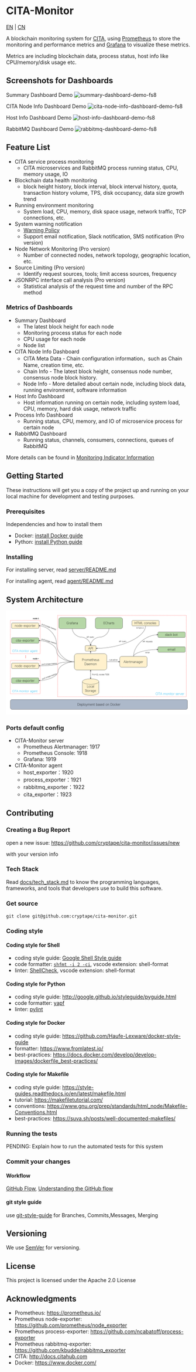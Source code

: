 # CITA-Monitor

[EN](README.md) | [CN](README-CN.md)

A blockchain monitoring system for [CITA](https://github.com/cryptape/cita), using [Prometheus](https://prometheus.io) to store the monitoring and performance metrics and [Grafana](https://grafana.com/grafana) to visualize these metrics.

Metrics are including blockchain data, process status, host info like CPU/memory/disk usage etc.

## Screenshots for Dashboards

Summary Dashboard Demo
![summary-dashboard-demo-fs8](https://user-images.githubusercontent.com/71397/57682153-b9a5c700-7663-11e9-93c6-a29758e7d3a1.png)

CITA Node Info Dashboard Demo
![cita-node-info-dashboard-demo-fs8](https://user-images.githubusercontent.com/71397/57681838-15bc1b80-7663-11e9-91b4-202c306a0f3b.png)

Host Info Dashboard Demo
![host-info-dashboard-demo-fs8](https://user-images.githubusercontent.com/71397/57681906-3ab08e80-7663-11e9-9229-76b85c0eaaa4.png)

RabbitMQ Dashboard Demo
![rabbitmq-dashboard-demo-fs8](https://user-images.githubusercontent.com/71397/57682140-b0b4f580-7663-11e9-8db0-c4e2a0e29606.png)

## Feature List

* CITA service process monitoring
  * CITA microservices and RabbitMQ process running status, CPU, memory usage, IO
* Blockchain data health monitoring
  * block height history, block interval, block interval history, quota, transaction history volume, TPS, disk occupancy, data size growth trend
* Running environment monitoring
  * System load, CPU, memory, disk space usage, network traffic, TCP connections, etc. 
* System warning notification
  * [Warning Policy](docs/alert_strategies.md)
  * Support email notification, Slack notification, SMS notification (Pro version)
* Node Network Monitoring (Pro version)
  * Number of connected nodes, network topology, geographic location, etc.
* Source Limiting (Pro version)
  * Identify request sources, tools; limit access sources, frequency
* JSONRPC interface call analysis (Pro version)
  * Statistical analysis of the request time and number of the RPC method

### Metrics of Dashboards

* Summary Dashboard
  * The latest block height for each node
  * Monitoring process status for each node
  * CPU usage for each node
  * Node list
* CITA Node Info Dashboard
  * CITA Meta Data - Chain configuration information，such as Chain Name, creation time, etc.
  * Chain Info - The latest block height, consensus node number, consensus node block history.
  * Node Info - More detailed about certain node, including block data, running environment, software information
* Host Info Dashboard
  * Host information running on certain node, including system load, CPU, memory, hard disk usage, network traffic
* Process Info Dashboard
  * Running status, CPU, memory, and IO of microservice process for certain node
* RabbitMQ Dashboard
  * Running status, channels, consumers, connections, queues of RabbitMQ

More details can be found in [Monitoring Indicator Information](docs/information_architecture.md)

## Getting Started

These instructions will get you a copy of the project up and running on your local machine for development and testing purposes.

### Prerequisites

Independencies and how to install them

* Docker: [install Docker guide](https://docs.docker.com/install/)
* Python: [install Python guide](https://docs.python-guide.org/starting/installation/)

### Installing

For installing server, read [server/README.md](server/README.md)

For installing agent, read [agent/README.md](agent/README.md)

## System Architecture

![](docs/imgs/CITA_Monitor_system_architecture-fs8.png)

### Ports default config

* CITA-Monitor server
    * Prometheus Alertmanager: 1917
    * Prometheus Console: 1918
    * Grafana: 1919
* CITA-Monitor agent
    * host_exporter：1920
    * process_exporter：1921
    * rabbitmq_exporter：1922
    * cita_exporter：1923 

## Contributing

### Creating a Bug Report

open a new issue: https://github.com/cryptape/cita-monitor/issues/new 

with your version info

### Tech Stack

Read [docs/tech_stack.md](docs/tech_stack.md) to know the programming languages, frameworks, and tools that developers use to build this software.

### Get source

```
git clone git@github.com:cryptape/cita-monitor.git
```

### Coding style

#### Coding style for Shell

* coding style guide: [Google Shell Style guide](https://google.github.io/styleguide/shell.xml)
* code formatter: [`shfmt -i 2 -ci`](https://github.com/mvdan/sh#shfmt), vscode extension: shell-format
* linter: [ShellCheck](https://github.com/koalaman/shellcheck), vscode extension: shell-format

#### Coding style for Python

* coding style guide: http://google.github.io/styleguide/pyguide.html
* code formatter: [yapf](https://github.com/google/yapf)
* linter: [pylint](https://www.pylint.org/)

#### Coding style for Docker

* coding style guide: https://github.com/Haufe-Lexware/docker-style-guide
* formatter: https://www.fromlatest.io/
* best-practices: https://docs.docker.com/develop/develop-images/dockerfile_best-practices/

#### Coding style for Makefile

* coding style guide: https://style-guides.readthedocs.io/en/latest/makefile.html
* tutorial: https://makefiletutorial.com/
* conventions: https://www.gnu.org/prep/standards/html_node/Makefile-Conventions.html
* best-practices: https://suva.sh/posts/well-documented-makefiles/

### Running the tests

PENDING: Explain how to run the automated tests for this system

### Commit your changes

#### Workflow

[GitHub Flow](https://help.github.com/en/articles/github-flow), [Understanding the GitHub flow](https://guides.github.com/introduction/flow/)

#### git style guide

use [git-style-guide](https://github.com/agis/git-style-guide) for Branches, Commits,Messages, Merging

## Versioning

We use [SemVer](http://semver.org/) for versioning.

## License

This project is licensed under the Apache 2.0 License

## Acknowledgments

* Prometheus: https://prometheus.io/
* Prometheus node-exporter: https://github.com/prometheus/node_exporter
* Prometheus process-exporter: https://github.com/ncabatoff/process-exporter
* Prometheus rabbitmq-exporter: https://github.com/kbudde/rabbitmq_exporter
* CITA: http://docs.citahub.com
* Docker: https://www.docker.com/
